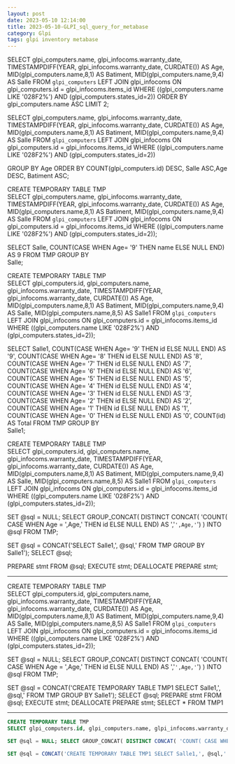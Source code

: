 ```yaml
---
layout: post
date: 2023-05-10 12:14:00
title: 2023-05-10-GLPI_sql_query_for_metabase
category: Glpi
tags: glpi inventory metabase
---
```


SELECT glpi_computers.name, glpi_infocoms.warranty_date, TIMESTAMPDIFF(YEAR, glpi_infocoms.warranty_date, CURDATE()) AS Age, MID(glpi_computers.name,8,1) AS Batiment, MID(glpi_computers.name,9,4) AS Salle FROM `glpi_computers`
LEFT JOIN glpi_infocoms ON glpi_computers.id = glpi_infocoms.items_id
WHERE ((glpi_computers.name LIKE '028F2%') AND (glpi_computers.states_id=2))
ORDER BY glpi_computers.name ASC
LIMIT 2;


SELECT glpi_computers.name, glpi_infocoms.warranty_date, TIMESTAMPDIFF(YEAR, glpi_infocoms.warranty_date, CURDATE()) AS Age, MID(glpi_computers.name,8,1) AS Batiment, MID(glpi_computers.name,9,4) AS Salle FROM `glpi_computers`
LEFT JOIN glpi_infocoms ON glpi_computers.id = glpi_infocoms.items_id
WHERE ((glpi_computers.name LIKE '028F2%') AND (glpi_computers.states_id=2))

GROUP BY Age
ORDER BY COUNT(glpi_computers.id) DESC, Salle ASC,Age DESC, Batiment ASC;




CREATE TEMPORARY TABLE TMP  
SELECT glpi_computers.name, glpi_infocoms.warranty_date, TIMESTAMPDIFF(YEAR, glpi_infocoms.warranty_date, CURDATE()) AS Age, MID(glpi_computers.name,8,1) AS Batiment, MID(glpi_computers.name,9,4) AS Salle 
FROM `glpi_computers`
LEFT JOIN glpi_infocoms ON glpi_computers.id = glpi_infocoms.items_id
WHERE ((glpi_computers.name LIKE '028F2%') AND (glpi_computers.states_id=2));

SELECT
        Salle,
    COUNT(CASE WHEN Age= '9' THEN name ELSE NULL END) AS 9
FROM  TMP
GROUP BY  
        Salle; 
        
        
CREATE TEMPORARY TABLE TMP         
SELECT glpi_computers.id, glpi_computers.name, glpi_infocoms.warranty_date, TIMESTAMPDIFF(YEAR, glpi_infocoms.warranty_date, CURDATE()) AS Age, MID(glpi_computers.name,8,1) AS Batiment, MID(glpi_computers.name,9,4) AS Salle, MID(glpi_computers.name,8,5) AS Salle1 
FROM `glpi_computers`
LEFT JOIN glpi_infocoms ON glpi_computers.id = glpi_infocoms.items_id
WHERE ((glpi_computers.name LIKE '028F2%') AND (glpi_computers.states_id=2));

SELECT
        Salle1,
    COUNT(CASE WHEN Age= '9' THEN id ELSE NULL END) AS '9',
    COUNT(CASE WHEN Age= '8' THEN id ELSE NULL END) AS '8',
    COUNT(CASE WHEN Age= '7' THEN id ELSE NULL END) AS '7',
    COUNT(CASE WHEN Age= '6' THEN id ELSE NULL END) AS '6',
    COUNT(CASE WHEN Age= '5' THEN id ELSE NULL END) AS '5',
    COUNT(CASE WHEN Age= '4' THEN id ELSE NULL END) AS '4',
    COUNT(CASE WHEN Age= '3' THEN id ELSE NULL END) AS '3',
    COUNT(CASE WHEN Age= '2' THEN id ELSE NULL END) AS '2',
    COUNT(CASE WHEN Age= '1' THEN id ELSE NULL END) AS '1',
    COUNT(CASE WHEN Age= '0' THEN id ELSE NULL END) AS '0',
    COUNT(id) AS Total
FROM  TMP
GROUP BY  
        Salle1; 
        



CREATE TEMPORARY TABLE TMP         
SELECT glpi_computers.id, glpi_computers.name, glpi_infocoms.warranty_date, TIMESTAMPDIFF(YEAR, glpi_infocoms.warranty_date, CURDATE()) AS Age, MID(glpi_computers.name,8,1) AS Batiment, MID(glpi_computers.name,9,4) AS Salle, MID(glpi_computers.name,8,5) AS Salle1 
FROM `glpi_computers`
LEFT JOIN glpi_infocoms ON glpi_computers.id = glpi_infocoms.items_id
WHERE ((glpi_computers.name LIKE '028F2%') AND (glpi_computers.states_id=2)); 


SET @sql = NULL;
SELECT
GROUP_CONCAT(
DISTINCT CONCAT(
  'COUNT(
  CASE WHEN Age = ',Age,' THEN id ELSE NULL END) 
  AS ','`',Age,'`')
)
INTO @sql
FROM TMP;

 
SET @sql = CONCAT('SELECT Salle1,', @sql,' FROM TMP GROUP BY Salle1');
SELECT @sql;
 
PREPARE stmt FROM @sql;
EXECUTE stmt;
DEALLOCATE PREPARE stmt;

------------------------------------------------------------------------------------------------------------------------------------
CREATE TEMPORARY TABLE TMP         
SELECT glpi_computers.id, glpi_computers.name, glpi_infocoms.warranty_date, TIMESTAMPDIFF(YEAR, glpi_infocoms.warranty_date, CURDATE()) AS Age, MID(glpi_computers.name,8,1) AS Batiment, MID(glpi_computers.name,9,4) AS Salle, MID(glpi_computers.name,8,5) AS Salle1 
FROM `glpi_computers`
LEFT JOIN glpi_infocoms ON glpi_computers.id = glpi_infocoms.items_id
WHERE ((glpi_computers.name LIKE '028F2%') AND (glpi_computers.states_id=2)); 


SET @sql = NULL;
SELECT
GROUP_CONCAT(
DISTINCT CONCAT(
  'COUNT(
  CASE WHEN Age = ',Age,' THEN id ELSE NULL END) 
  AS ','`',Age,'`')
)
INTO @sql
FROM TMP;


SET @sql = CONCAT('CREATE TEMPORARY TABLE TMP1 SELECT Salle1,', @sql,' FROM TMP GROUP BY Salle1');
SELECT @sql;
PREPARE stmt FROM @sql;
EXECUTE stmt;
DEALLOCATE PREPARE stmt;
SELECT * FROM TMP1

------------
```SQL
CREATE TEMPORARY TABLE TMP
SELECT glpi_computers.id, glpi_computers.name, glpi_infocoms.warranty_date, TIMESTAMPDIFF(YEAR, glpi_infocoms.warranty_date, CURDATE()) AS Age, MID(glpi_computers.name,8,1) AS Batiment, MID(glpi_computers.name,9,4) AS Salle, MID(glpi_computers.name,8,5) AS Salle1 FROM glpi_computers LEFT JOIN glpi_infocoms ON glpi_computers.id = glpi_infocoms.items_id WHERE ((glpi_computers.name LIKE '028F2%') AND (glpi_computers.states_id=2));

SET @sql = NULL; SELECT GROUP_CONCAT( DISTINCT CONCAT( 'COUNT( CASE WHEN Age = ',Age,' THEN 1 ELSE NULL END) AS ','`',Age,'`') ) INTO @sql FROM TMP;

SET @sql = CONCAT('CREATE TEMPORARY TABLE TMP1 SELECT Salle1,', @sql,' FROM TMP GROUP BY Salle1'); SELECT @sql; PREPARE stmt FROM @sql; EXECUTE stmt; DEALLOCATE PREPARE stmt; SELECT * FROM TMP1
```
